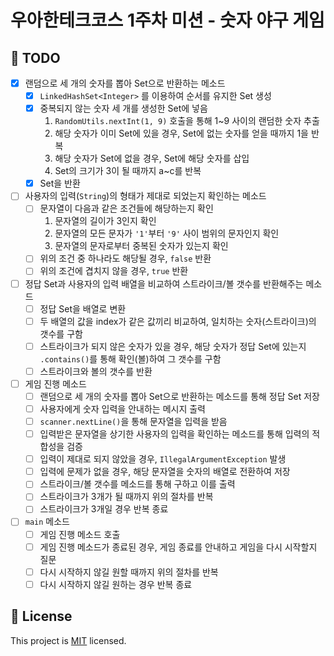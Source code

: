 # 우아한테크코스 1주차 미션 - 숫자 야구 게임

## 🚀 TODO
- [X] 랜덤으로 세 개의 숫자를 뽑아 Set으로 반환하는 메소드
    - [X] `LinkedHashSet<Integer>` 를 이용하여 순서를 유지한 Set 생성
    - [X] 중복되지 않는 숫자 세 개를 생성한 Set에 넣음 
        1. `RandomUtils.nextInt(1, 9)` 호출을 통해 1~9 사이의 랜덤한 숫자 추출
        2. 해당 숫자가 이미 Set에 있을 경우, Set에 없는 숫자를 얻을 때까지 1을 반복
        3. 해당 숫자가 Set에 없을 경우, Set에 해당 숫자를 삽입
        4. Set의 크기가 3이 될 때까지 a~c를 반복
    - [X] Set을 반환
- [ ] 사용자의 입력(`String`)의 형태가 제대로 되었는지 확인하는 메소드
    - [ ] 문자열이 다음과 같은 조건들에 해당하는지 확인
        1. 문자열의 길이가 3인지 확인
        2. 문자열의 모든 문자가 `'1'`부터 `'9'` 사이 범위의 문자인지 확인
        3. 문자열의 문자로부터 중복된 숫자가 있는지 확인 
    - [ ] 위의 조건 중 하나라도 해당될 경우, `false` 반환
    - [ ] 위의 조건에 겹치지 않을 경우, `true` 반환
- [ ] 정답 Set과 사용자의 입력 배열을 비교하여 스트라이크/볼 갯수를 반환해주는 메소드
    - [ ] 정답 Set을 배열로 변환
    - [ ] 두 배열의 값을 index가 같은 값끼리 비교하여, 일치하는 숫자(스트라이크)의 갯수를 구함
    - [ ] 스트라이크가 되지 않은 숫자가 있을 경우, 해당 숫자가 정답 Set에 있는지 `.contains()`를 통해 확인(볼)하여 그 갯수를 구함
    - [ ] 스트라이크와 볼의 갯수를 반환
- [ ] 게임 진행 메소드
    - [ ] 랜덤으로 세 개의 숫자를 뽑아 Set으로 반환하는 메소드를 통해 정답 Set 저장
    - [ ] 사용자에게 숫자 입력을 안내하는 메시지 출력
    - [ ] `scanner.nextLine()`을 통해 문자열을 입력을 받음
    - [ ] 입력받은 문자열을 상기한 사용자의 입력을 확인하는 메소드를 통해 입력의 적합성을 검증
    - [ ] 입력이 제대로 되지 않았을 경우, `IllegalArgumentException` 발생
    - [ ] 입력에 문제가 없을 경우, 해당 문자열을 숫자의 배열로 전환하여 저장
    - [ ] 스트라이크/볼 갯수를 메소드를 통해 구하고 이를 출력
    - [ ] 스트라이크가 3개가 될 때까지 위의 절차를 반복
    - [ ] 스트라이크가 3개일 경우 반복 종료
- [ ] `main` 메소드
    - [ ] 게임 진행 메소드 호출
    - [ ] 게임 진행 메소드가 종료된 경우, 게임 종료를 안내하고 게임을 다시 시작할지 질문 
    - [ ] 다시 시작하지 않길 원할 때까지 위의 절차를 반복
    - [ ] 다시 시작하지 않길 원하는 경우 반복 종료

## 📝 License

This project is [MIT](https://github.com/woowacourse/java-baseball-precourse/blob/master/LICENSE) licensed.
